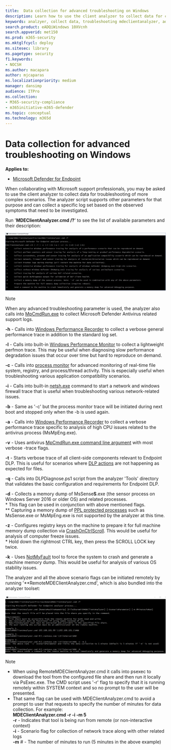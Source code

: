 ```yaml
---
title:  Data collection for advanced troubleshooting on Windows
description: Learn how to use the client analyzer to collect data for complex troubleshooting scenarios
keywords: analzyer, collect data, troubleshooting mdeclientanalyzer, advanced troubleshooting
search.product: eADQiWindows 10XVcnh
search.appverid: met150
ms.prod: m365-security
ms.mktglfcycl: deploy
ms.sitesec: library
ms.pagetype: security
f1.keywords:
- NOCSH
ms.author: macapara
author: mjcaparas
ms.localizationpriority: medium
manager: dansimp
audience: ITPro
ms.collection: 
- M365-security-compliance 
- m365initiative-m365-defender 
ms.topic: conceptual
ms.technology: m365d
---
```


#  Data collection for advanced troubleshooting on Windows

**Applies to:**
- [Microsoft Defender for Endpoint](https://go.microsoft.com/fwlink/p/?linkid=2146631)

When collaborating with Microsoft support professionals, you may be asked to use
the client analyzer to collect data for troubleshooting of more complex
scenarios. The analyzer script supports other parameters for that purpose
and can collect a specific log set based on the observed symptoms that need to
be investigated.

Run '**MDEClientAnalyzer.cmd /?**' to see the list of available
parameters and their description:

![Image of client analyzer parameters in command line](images/d89a1c04cf8441e4df72005879871bd0.png)

> [!NOTE]
> When any advanced troubleshooting parameter is used, the analyzer also calls
into [MpCmdRun.exe](https://docs.microsoft.com/windows/security/threat-protection/microsoft-defender-antivirus/collect-diagnostic-data-update-compliance)
to collect Microsoft Defender Antivirus related support logs.

**-h** - Calls into [Windows Performance
Recorder](https://docs.microsoft.com/windows-hardware/test/wpt/wpr-command-line-options)
to collect a verbose general performance trace in addition to the standard
log set.

**-l** - Calls into built-in [Windows Performance
Monitor](https://docs.microsoft.com/windows-server/remote/remote-desktop-services/rds-rdsh-performance-counters)
to collect a lightweight perfmon trace. This may be useful when diagnosing slow
performance degradation issues that occur over time but hard to reproduce on
demand.

**-c** - Calls into [process
monitor](https://docs.microsoft.com/sysinternals/downloads/procmon) for advanced
monitoring of real-time file system, registry, and process/thread activity. This
is especially useful when troubleshooting various application compatibility
scenarios.

**-i** - Calls into built-in
[netsh.exe](https://docs.microsoft.com/windows/win32/winsock/netsh-exe) command
to start a network and windows firewall trace that is useful when
troubleshooting various network-related issues.  
  
**-b** - Same as '-c' but the process monitor trace will be initiated during next
boot and stopped only when the -b is used again.

**-a** - Calls into [Windows Performance
Recorder](https://docs.microsoft.com/windows-hardware/test/wpt/wpr-command-line-options)
to collect a verbose performance trace specific to analysis of high CPU
issues related to the antivirus process (MsMpEng.exe).

**-v** - Uses antivirus [MpCmdRun.exe command line
argument](https://docs.microsoft.com/windows/security/threat-protection/microsoft-defender-antivirus/command-line-arguments-microsoft-defender-antivirus)
with most verbose -trace flags.

**-t** - Starts verbose trace of all client-side components relevant to Endpoint
DLP. This is useful for scenarios where [DLP
actions](https://docs.microsoft.com/microsoft-365/compliance/endpoint-dlp-learn-about?view=o365-worldwide#endpoint-activities-you-can-monitor-and-take-action-on)
are not happening as expected for files.

**-q** - Calls into DLPDiagnose.ps1 script from the analyzer 'Tools' directory
that validates the basic configuration and requirements for Endpoint DLP.

**-d** - Collects a memory dump of MsSense**S**.exe (the sensor process on Windows
Server 2016 or older OS) and related processes.  
\* This flag can be used in conjunction with above mentioned flags.  
\*\* Capturing a memory dump of [PPL protected
processes](https://docs.microsoft.com/windows-hardware/drivers/install/early-launch-antimalware)
such as MsSense.exe or MsMpEng.exe is not supported by the analyzer at this
time.

**-z** - Configures registry keys on the machine to prepare it for full machine
memory dump collection via
[CrashOnCtrlScroll](https://docs.microsoft.com/windows-hardware/drivers/debugger/forcing-a-system-crash-from-the-keyboard).
This would be useful for analysis of computer freeze issues.  
\* Hold down the rightmost CTRL key, then press the SCROLL LOCK key twice.

**-k** - Uses
[NotMyFault](https://docs.microsoft.com/sysinternals/downloads/notmyfault) tool
to force the system to crash and generate a machine memory dump. This would be
useful for analysis of various OS stability issues.

The analyzer and all the above scenario flags can be initiated remotely by
running '**RemoteMDEClientAnalyzer.cmd', which is also bundled into the
analyzer toolset:

![Image of commandline with analyzer information](images/57cab9d82d08f672a92bf9e748ac9572.png)

>[!NOTE]
> -   When using RemoteMDEClientAnalyzer.cmd it calls into psexec to download the
    tool from the configured file share and then run it locally via PsExec.exe.
    The CMD script uses '-r' flag to specify that it is running remotely within
    SYSTEM context and so no prompt to the user will be presented.
>-   That same flag can be used with MDEClientAnalyzer.cmd to avoid a prompt to
    user that requests to specify the number of minutes for data collection. For
    example:  
    **MDEClientAnalyzer.cmd -r -i -m 5**
>   <br> **-r** - Indicates that tool is being run from remote (or
    non-interactive context)  
    **-i** - Scenario flag for collection of network trace along with other
    related logs  
    **-m** \# - The number of minutes to run (5 minutes in the above example)